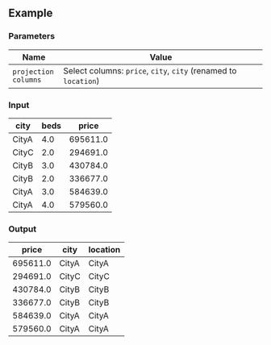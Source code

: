 ## Example

### Parameters

<table class="table">
  <thead>
    <tr>
      <th style="width:20%">Name</th>
      <th style="width:80%">Value</th>
    </tr>
  </thead>
  <tbody>
  <tr>
    <td><code>projection columns</code></td>
    <td>Select columns: <code>price</code>, <code>city</code>, <code>city</code> (renamed to <code>location</code>)</td>
  </tr>
  </tbody>
</table>

### Input

<table class="table">
  <thead>
    <tr>
      <th>city</th>
      <th>beds</th>
      <th>price</th>
    </tr>
  </thead>
  <tbody>
    <tr>
      <td>CityA</td>
      <td>4.0</td>
      <td>695611.0</td>
    </tr>
    <tr>
      <td>CityC</td>
      <td>2.0</td>
      <td>294691.0</td>
    </tr>
    <tr>
      <td>CityB</td>
      <td>3.0</td>
      <td>430784.0</td>
    </tr>
    <tr>
      <td>CityB</td>
      <td>2.0</td>
      <td>336677.0</td>
    </tr>
    <tr>
      <td>CityA</td>
      <td>3.0</td>
      <td>584639.0</td>
    </tr>
    <tr>
      <td>CityA</td>
      <td>4.0</td>
      <td>579560.0</td>
    </tr>
  </tbody>
</table>

### Output

<table class="table">
  <thead>
    <tr>
      <th>price</th>
      <th>city</th>
      <th>location</th>
    </tr>
  </thead>
  <tbody>
    <tr>
      <td>695611.0</td>
      <td>CityA</td>
      <td>CityA</td>
    </tr>
    <tr>
      <td>294691.0</td>
      <td>CityC</td>
      <td>CityC</td>
    </tr>
    <tr>
      <td>430784.0</td>
      <td>CityB</td>
      <td>CityB</td>
    </tr>
    <tr>
      <td>336677.0</td>
      <td>CityB</td>
      <td>CityB</td>
    </tr>
    <tr>
      <td>584639.0</td>
      <td>CityA</td>
      <td>CityA</td>
    </tr>
    <tr>
      <td>579560.0</td>
      <td>CityA</td>
      <td>CityA</td>
    </tr>
  </tbody>
</table>

